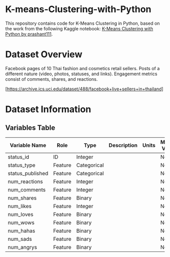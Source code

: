 # K-means-Clustering-with-Python
This repository contains code for K-Means Clustering in Python, based on the work from the following Kaggle notebook: [K-Means Clustering with Python by prashant111](https://www.kaggle.com/code/prashant111/k-means-clustering-with-python/notebook).

# Dataset Overview
Facebook pages of 10 Thai fashion and cosmetics retail sellers. Posts of a different nature (video, photos, statuses, and links). Engagement metrics consist of comments, shares, and reactions.

[https://archive.ics.uci.edu/dataset/488/facebook+live+sellers+in+thailand]

# Dataset Information

## Variables Table

| Variable Name      | Role      | Type         | Description | Units | Missing Values |
|--------------------|-----------|--------------|-------------|-------|----------------|
| status_id          | ID        | Integer      |             |       | No             |
| status_type        | Feature   | Categorical  |             |       | No             |
| status_published   | Feature   | Categorical  |             |       | No             |
| num_reactions      | Feature   | Integer      |             |       | No             |
| num_comments       | Feature   | Integer      |             |       | No             |
| num_shares         | Feature   | Binary       |             |       | No             |
| num_likes          | Feature   | Integer      |             |       | No             |
| num_loves          | Feature   | Binary       |             |       | No             |
| num_wows           | Feature   | Binary       |             |       | No             |
| num_hahas          | Feature   | Binary       |             |       | No             |
| num_sads           | Feature   | Binary       |             |       | No             |
| num_angrys         | Feature   | Binary       |             |       | No             |


